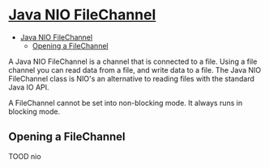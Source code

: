 # [Java NIO FileChannel](http://tutorials.jenkov.com/java-nio/file-channel.html)

- [Java NIO FileChannel](#java-nio-filechannel)
  - [Opening a FileChannel](#opening-a-filechannel)

A Java NIO FileChannel is a channel that is connected to a file. Using a file channel you can read data from a file, and write data to a file. The Java NIO FileChannel class is NIO's an alternative to reading files with the standard Java IO API.

A FileChannel cannot be set into non-blocking mode. It always runs in blocking mode.

## Opening a FileChannel
















TOOD nio